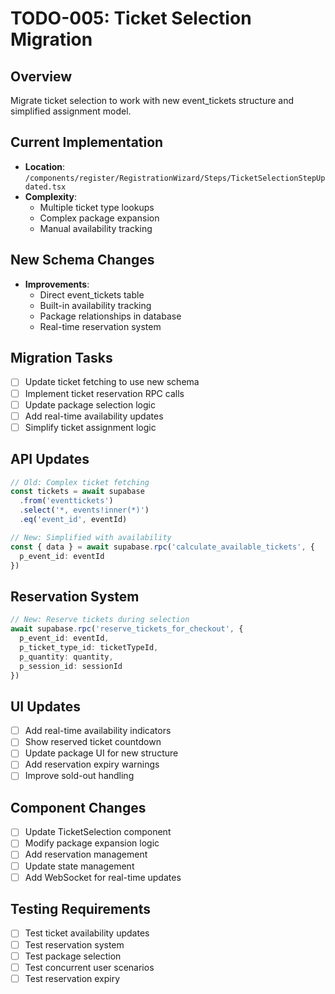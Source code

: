 # TODO-005: Ticket Selection Migration

## Overview
Migrate ticket selection to work with new event_tickets structure and simplified assignment model.

## Current Implementation
- **Location**: `/components/register/RegistrationWizard/Steps/TicketSelectionStepUpdated.tsx`
- **Complexity**:
  - Multiple ticket type lookups
  - Complex package expansion
  - Manual availability tracking

## New Schema Changes
- **Improvements**:
  - Direct event_tickets table
  - Built-in availability tracking
  - Package relationships in database
  - Real-time reservation system

## Migration Tasks
- [ ] Update ticket fetching to use new schema
- [ ] Implement ticket reservation RPC calls
- [ ] Update package selection logic
- [ ] Add real-time availability updates
- [ ] Simplify ticket assignment logic

## API Updates
```typescript
// Old: Complex ticket fetching
const tickets = await supabase
  .from('eventtickets')
  .select('*, events!inner(*)')
  .eq('event_id', eventId)

// New: Simplified with availability
const { data } = await supabase.rpc('calculate_available_tickets', {
  p_event_id: eventId
})
```

## Reservation System
```typescript
// New: Reserve tickets during selection
await supabase.rpc('reserve_tickets_for_checkout', {
  p_event_id: eventId,
  p_ticket_type_id: ticketTypeId,
  p_quantity: quantity,
  p_session_id: sessionId
})
```

## UI Updates
- [ ] Add real-time availability indicators
- [ ] Show reserved ticket countdown
- [ ] Update package UI for new structure
- [ ] Add reservation expiry warnings
- [ ] Improve sold-out handling

## Component Changes
- [ ] Update TicketSelection component
- [ ] Modify package expansion logic
- [ ] Add reservation management
- [ ] Update state management
- [ ] Add WebSocket for real-time updates

## Testing Requirements
- [ ] Test ticket availability updates
- [ ] Test reservation system
- [ ] Test package selection
- [ ] Test concurrent user scenarios
- [ ] Test reservation expiry